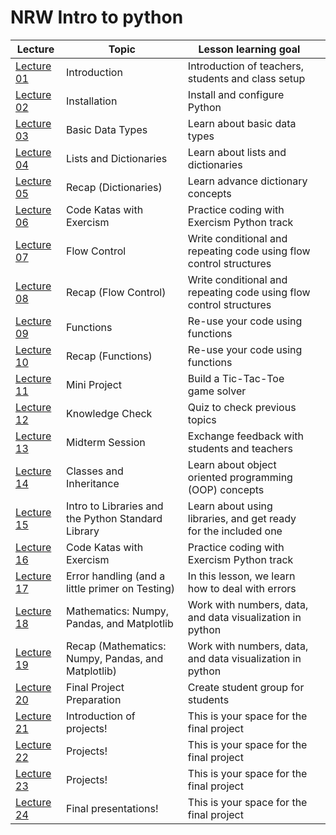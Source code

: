 # NRW Intro to python


| Lecture                   | Topic       | Lesson learning goal                                              |                                                |
| --------------------------- | ------------ | ---------------------------------------------------- | --------------------------------------------------------------------------- |
| [Lecture 01](lecture-01/) | Introduction                                       | Introduction of teachers, students and class setup                        |
| [Lecture 02](lecture-02/) | Installation                                       | Install and configure Python                                              |
| [Lecture 03](lecture-03/) | Basic Data Types                                   | Learn about basic data types                                              |
| [Lecture 04](lecture-04/) | Lists and Dictionaries                             | Learn about lists and dictionaries                                                                          |
| [Lecture 05](lecture-05/) | Recap (Dictionaries)                                    | Learn advance dictionary concepts                                                                          |
| [Lecture 06](lecture-06/) | Code Katas with Exercism                                       | Practice coding with Exercism Python track        |
| [Lecture 07](lecture-07/) | Flow Control                                       | Write conditional and repeating code using flow control structures        |
| [Lecture 08](lecture-08/) | Recap (Flow Control)                                       | Write conditional and repeating code using flow control structures        |
| [Lecture 09](lecture-09/) | Functions                                          | Re-use your code using functions                                          |
| [Lecture 10](lecture-10/) | Recap (Functions)                                          | Re-use your code using functions                                          |
| [Lecture 11](lecture-11/) | Mini Project                                             | Build a Tic-Tac-Toe game solver                                                                          |
| [Lecture 12](lecture-12/) | Knowledge Check                                             | Quiz to check previous topics                                                                          |
| [Lecture 13](lecture-13/) | Midterm Session                                             | Exchange feedback with students and teachers                                                                          |
| [Lecture 14](lecture-14/) | Classes and Inheritance                            | Learn about object oriented programming (OOP) concepts                    |
| [Lecture 15](lecture-15/) | Intro to Libraries and the Python Standard Library | Learn about using libraries, and get ready for the included one           |
| [Lecture 16](lecture-16/) | Code Katas with Exercism                                       | Practice coding with Exercism Python track        |
| [Lecture 17](lecture-17/) | Error handling (and a little primer on Testing)    | In this lesson, we learn how to deal with errors                          |
| [Lecture 18](lecture-18/) | Mathematics: Numpy, Pandas, and Matplotlib                         | Work with numbers, data, and data visualization in python                                      |
| [Lecture 19](lecture-19/) | Recap (Mathematics: Numpy, Pandas, and Matplotlib)                         | Work with numbers, data, and data visualization in python                                      |
| [Lecture 20](lecture-20/) | Final Project Preparation                             | Create student group for students                                        |
| [Lecture 21](lecture-21/) | Introduction of projects!                          | This is your space for the final project                                  |
| [Lecture 22](lecture-22/) | Projects!                                          | This is your space for the final project                                  |
| [Lecture 23](lecture-23/) | Projects!                                          | This is your space for the final project                                  |
| [Lecture 24](lecture-24/) | Final presentations!                               | This is your space for the final project                                  |
